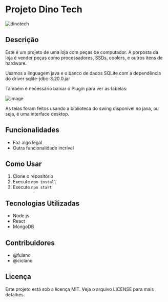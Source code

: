 # Projeto Dino Tech

![dinotech](https://github.com/migueelfr/DINO-TECH/assets/142853940/71d736b0-b021-49cf-b50a-7812a53677d5)


## Descrição
Este é um projeto de uma loja com peças de computador. A porposta da loja é vender peças como processadores, SSDs, coolers, e outros itens de hardware.

Usamos a linguagem java e o banco de dados SQLite com a dependência do driver sqlite-jdbc-3.20.0.jar

Também é necessário baixar o Plugin para ver as tabelas:

![image](https://github.com/migueelfr/DINO-TECH/assets/142853940/9393245a-387d-45c2-8520-8fb25189c22d)

As telas foram feitos usando a biblioteca do swing disponível no java, ou seja, é uma interface desktop.


## Funcionalidades
- Faz algo legal
- Outra funcionalidade incrível

## Como Usar
1. Clone o repositório
2. Execute `npm install`
3. Execute `npm start`

## Tecnologias Utilizadas
- Node.js
- React
- MongoDB

## Contribuidores
- @fulano
- @ciclano

## Licença
Este projeto está sob a licença MIT. Veja o arquivo LICENSE para mais detalhes.
